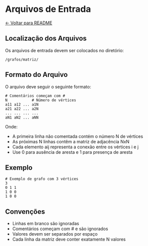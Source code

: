# Arquivos de Entrada

[← Voltar para README](../README.md)

## Localização dos Arquivos

Os arquivos de entrada devem ser colocados no diretório:
```
/grafos/matriz/
```

## Formato do Arquivo

O arquivo deve seguir o seguinte formato:
```
# Comentários começam com #
N           # Número de vértices
a11 a12 ... a1N
a21 a22 ... a2N
... ... ... ...
aN1 aN2 ... aNN
```

Onde:
- A primeira linha não comentada contém o número N de vértices
- As próximas N linhas contêm a matriz de adjacência NxN
- Cada elemento aij representa a conexão entre os vértices i e j
- Use 0 para ausência de aresta e 1 para presença de aresta

## Exemplo

```
# Exemplo de grafo com 3 vértices
3
0 1 1
1 0 0
1 0 0
```

## Convenções

- Linhas em branco são ignoradas
- Comentários começam com # e são ignorados
- Valores devem ser separados por espaço
- Cada linha da matriz deve conter exatamente N valores
